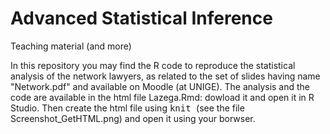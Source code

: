 # Advanced Statistical Inference

Teaching material (and more)

In this repository you may find the R code to reproduce the statistical analysis of the network lawyers, as related to the set of slides having name "Network.pdf" and available on Moodle (at UNIGE). The analysis and the code are available in the html file Lazega.Rmd: dowload it and open it in R Studio. Then create the html file using <tt> knit </tt> (see the file Screenshot_GetHTML.png) and open it using your borwser.
